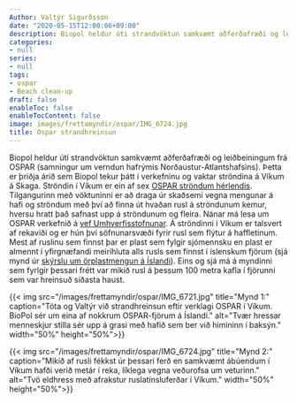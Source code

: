 ```yaml
---
Author: Valtýr Sigurðsson
date: "2020-05-15T12:00:06+09:00"
description: Biopol heldur úti strandvöktun samkvæmt aðferðafræði og leiðbeiningum frá OSPAR (samningur um verndun hafrýmis Norðaustur-Atlantshafsins). Þetta er þriðja árið sem Biopol tekur þátt í verkefninu og vaktar ströndina á Víkum...
categories:
- null
series:
- null
tags:
- ospar
- Beach clean-up
draft: false
enableToc: false
enableTocContent: false
image: images/frettamyndir/ospar/IMG_6724.jpg
title: Ospar strandhreinsun
---
```


Biopol heldur úti strandvöktun samkvæmt aðferðafræði og leiðbeiningum frá OSPAR (samningur um verndun hafrýmis Norðaustur-Atlantshafsins). Þetta er þriðja árið sem Biopol tekur þátt í verkefninu og vaktar ströndina á Víkum á Skaga. Ströndin í Víkum er ein af sex [OSPAR ströndum hérlendis](https://beachlitter.ospar.org/beach/vikur). Tilgangurinn með vöktuninni er að draga úr skaðsemi vegna mengunar á hafi og ströndum með því að finna út hvaðan rusl á ströndunum kemur, hversu hratt það safnast upp á ströndunum og fleira. Nánar má lesa um OSPAR verkefnið á [vef Umhverfisstofnunar](https://www.ust.is/haf-og-vatn/plastmengun/voktun-stranda/).
Á ströndinni í Víkum er talsvert af rekaviði og er hún því söfnunarsvæði fyrir rusl sem flýtur á haffletinum. Mest af ruslinu sem finnst þar er plast sem fylgir sjómennsku en plast er almennt í yfirgnæfandi meirihluta alls rusls sem finnst í íslenskum fjörum (sjá mynd úr [skýrslu um örplastmengun á Íslandi](https://harkanatta.github.io/orplastskyrslaUAR/umhverfi.html#fig:ospartafla)).
Eins og sjá má á myndinni sem fyrlgir þessari frétt var mikið rusl á þessum 100 metra kafla í fjörunni sem var hreinsuð síðasta haust.

{{< img src="/images/frettamyndir/ospar/IMG_6721.jpg" title="Mynd 1:" caption="Tóta og Valtýr við strandhreinsun eftir verklagi OSPAR í Víkum. BioPol sér um eina af nokkrum OSPAR-fjörum á Íslandi." alt="Tvær hressar menneskjur stilla sér upp á grasi með hafið sem ber við himininn í baksýn." width="50%" height="50%">}}

{{< img src="/images/frettamyndir/ospar/IMG_6724.jpg" title="Mynd 2:" caption="Mikið af rusli fékkst úr þessari ferð en samkvæmt ábúendum í Víkum hafði verið metár í reka, líklega vegna veðurofsa um veturinn." alt="Tvö eldhress með afrakstur ruslatínsluferðar í Víkum." width="50%" height="50%">}}